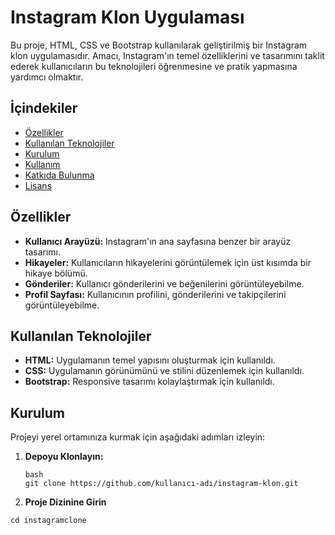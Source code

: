# Instagram Klon Uygulaması

Bu proje, HTML, CSS ve Bootstrap kullanılarak geliştirilmiş bir Instagram klon uygulamasıdır. Amacı, Instagram'ın temel özelliklerini ve tasarımını taklit ederek kullanıcıların bu teknolojileri öğrenmesine ve pratik yapmasına yardımcı olmaktır.

## İçindekiler

- [Özellikler](#özellikler)
- [Kullanılan Teknolojiler](#kullanılan-teknolojiler)
- [Kurulum](#kurulum)
- [Kullanım](#kullanım)
- [Katkıda Bulunma](#katkıda-bulunma)
- [Lisans](#lisans)

## Özellikler

- **Kullanıcı Arayüzü:** Instagram'ın ana sayfasına benzer bir arayüz tasarımı.
- **Hikayeler:** Kullanıcıların hikayelerini görüntülemek için üst kısımda bir hikaye bölümü.
- **Gönderiler:** Kullanıcı gönderilerini ve beğenilerini görüntüleyebilme.
- **Profil Sayfası:** Kullanıcının profilini, gönderilerini ve takipçilerini görüntüleyebilme.

## Kullanılan Teknolojiler

- **HTML:** Uygulamanın temel yapısını oluşturmak için kullanıldı.
- **CSS:** Uygulamanın görünümünü ve stilini düzenlemek için kullanıldı.
- **Bootstrap:** Responsive tasarımı kolaylaştırmak için kullanıldı.

## Kurulum

Projeyi yerel ortamınıza kurmak için aşağıdaki adımları izleyin:

1. **Depoyu Klonlayın:**
    ```
   bash
   git clone https://github.com/kullanıcı-adı/instagram-klon.git
   ```
2. **Proje Dizinine Girin**
```
cd instagramclone
```


